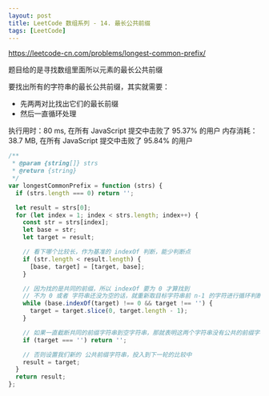 ```yaml
---
layout: post
title: LeetCode 数组系列 - 14. 最长公共前缀
tags: [LeetCode]
---
```


https://leetcode-cn.com/problems/longest-common-prefix/

题目给的是寻找数组里面所以元素的最长公共前缀

要找出所有的字符串的最长公共前缀，其实就需要：

- 先两两对比找出它们的最长前缀
- 然后一直循环处理

执行用时：80 ms, 在所有 JavaScript 提交中击败了 95.37% 的用户
内存消耗：38.7 MB, 在所有 JavaScript 提交中击败了 95.84% 的用户

```js
/**
 * @param {string[]} strs
 * @return {string}
 */
var longestCommonPrefix = function (strs) {
  if (strs.length === 0) return '';

  let result = strs[0];
  for (let index = 1; index < strs.length; index++) {
    const str = strs[index];
    let base = str;
    let target = result;

    // 看下哪个比较长，作为基准的 indexOf 判断，能少判断点
    if (str.length < result.length) {
      [base, target] = [target, base];
    }

    // 因为找的是共同的前缀，所以 indexOf 要为 0 才算找到
    // 不为 0 或者 字符串还没为空的话，就重新取目标字符串前 n-1 的字符进行循环判断
    while (base.indexOf(target) !== 0 && target !== '') {
      target = target.slice(0, target.length - 1);
    }

    // 如果一直截断共同的前缀字符串到空字符串，那就表明这两个字符串没有公共的前缀字符串，所以整个数组也是没有公共的前缀字符串的，直接返回 '' 空数组
    if (target === '') return '';

    // 否则设置我们新的 公共前缀字符串，投入到下一轮的比较中
    result = target;
  }
  return result;
};
```
